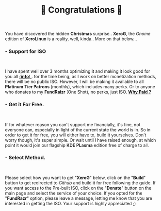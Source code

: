 # <center>🎉 Congratulations 🎉</center><br />

You have discovered the hidden **Christmas** surprise.. **XeroG**, the *Gnome* edition of **XeroLinux** is a reality, well, kinda.. More on that below...
<br />

### - Support for ISO
<br />

I have spent well over 3 months optimizing it and making it look good for you all <a href="https://forum.xerolinux.xyz/thread-201.html" target="_blank" rel="noreferrer"> (**info**) </a>. for the time being, as I work on better monetization methods, there will be no public ISO. However, I will be making it available to all **Platinum Tier Patrons** (monthly), which includes many perks. Or to anyone who donates to my **FundRaizr** (One Shot), no perks, just ISO. <a href="https://github.com/xerolinux/xero_g_iso/blob/main/support.md" target="_blank" rel="noreferrer"> **Why Paid ?** </a><br />

### - Get it For Free.
<br />

If for whatever reason you can't support me financially, it's fine, not everyone can, especially in light of the current state the world is in. So in order to get it for free, you will either have to, build it yourselves. Don't worry though, it's super simple. Or wait until I have raised enough, at which point it would join our flagship **KDE PLasma** edition free of charge to all.

### - Select Method.
<br />

Please select how you want to get "**XeroG**" below, click on the "**Build**" button to get redirected to *Github* and build it for free following the guide. If you want access to the Pre-built ISO, click on the "**Donate**" button on the main page and select the service of your choice. If you opted for the "**FundRazr**" option, please leave a message, letting me know that you are interested in getting the ISO. Your support is highly appreciated ;)<br />
